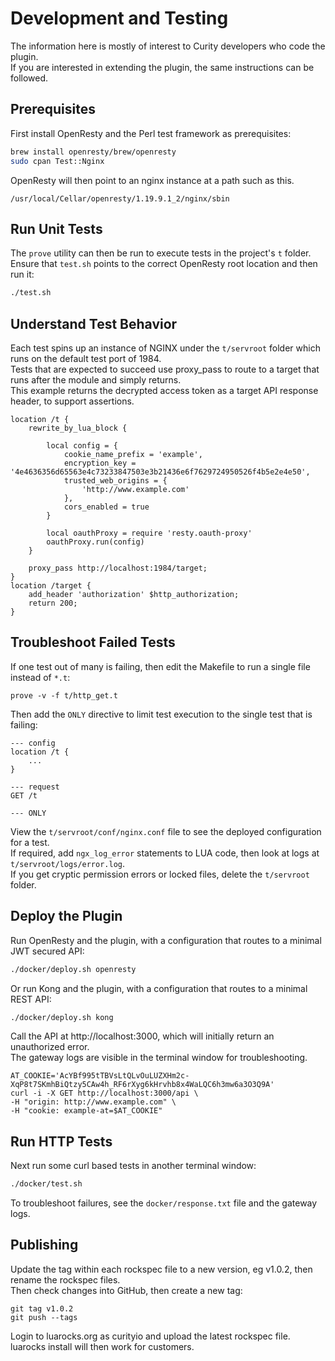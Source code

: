 # Development and Testing

The information here is mostly of interest to Curity developers who code the plugin.\
If you are interested in extending the plugin, the same instructions can be followed.

## Prerequisites

First install OpenResty and the Perl test framework as prerequisites:

```bash
brew install openresty/brew/openresty
sudo cpan Test::Nginx
```

OpenResty will then point to an nginx instance at a path such as this.

```text
/usr/local/Cellar/openresty/1.19.9.1_2/nginx/sbin
```

## Run Unit Tests

The `prove` utility can then be run to execute tests in the project's `t` folder.\
Ensure that `test.sh` points to the correct OpenResty root location and then run it:

```bash
./test.sh
```

## Understand Test Behavior

Each test spins up an instance of NGINX under the `t/servroot` folder which runs on the default test port of 1984.\
Tests that are expected to succeed use proxy_pass to route to a target that runs after the module and simply returns.\
This example returns the decrypted access token as a target API response header, to support assertions.

```nginx
location /t {
    rewrite_by_lua_block {

        local config = {
            cookie_name_prefix = 'example',
            encryption_key = '4e4636356d65563e4c73233847503e3b21436e6f7629724950526f4b5e2e4e50',
            trusted_web_origins = {
                'http://www.example.com'
            },
            cors_enabled = true
        }

        local oauthProxy = require 'resty.oauth-proxy'
        oauthProxy.run(config)
    }
    
    proxy_pass http://localhost:1984/target;
}
location /target {
    add_header 'authorization' $http_authorization;
    return 200;
}
```

## Troubleshoot Failed Tests

If one test out of many is failing, then edit the Makefile to run a single file instead of `*.t`:

```text
prove -v -f t/http_get.t
```

Then add the `ONLY` directive to limit test execution to the single test that is failing:

```text
--- config
location /t {
    ...
}

--- request
GET /t

--- ONLY
```

View the `t/servroot/conf/nginx.conf` file to see the deployed configuration for a test.\
If required, add `ngx_log_error` statements to LUA code, then look at logs at `t/servroot/logs/error.log`.\
If you get cryptic permission errors or locked files, delete the `t/servroot` folder.

## Deploy the Plugin

Run OpenResty and the plugin, with a configuration that routes to a minimal JWT secured API:

```bash
./docker/deploy.sh openresty
```

Or run Kong and the plugin, with a configuration that routes to a minimal REST API:

```bash
./docker/deploy.sh kong
```

Call the API at http://localhost:3000, which will initially return an unauthorized error.\
The gateway logs are visible in the terminal window for troubleshooting.

```curl
AT_COOKIE='AcYBf995tTBVsLtQLvOuLUZXHm2c-XqP8t7SKmhBiQtzy5CAw4h_RF6rXyg6kHrvhb8x4WaLQC6h3mw6a3O3Q9A'
curl -i -X GET http://localhost:3000/api \
-H "origin: http://www.example.com" \
-H "cookie: example-at=$AT_COOKIE"
```

## Run HTTP Tests

Next run some curl based tests in another terminal window:

```bash
./docker/test.sh
```

To troubleshoot failures, see the `docker/response.txt` file and the gateway logs.

## Publishing

Update the tag within each rockspec file to a new version, eg v1.0.2, then rename the rockspec files.\
Then check changes into GitHub, then create a new tag:

```
git tag v1.0.2
git push --tags
```

Login to luarocks.org as curityio and upload the latest rockspec file.\
luarocks install will then work for customers.